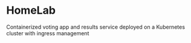 # HomeLab
Containerized voting app and results service deployed on a Kubernetes cluster with ingress management 
